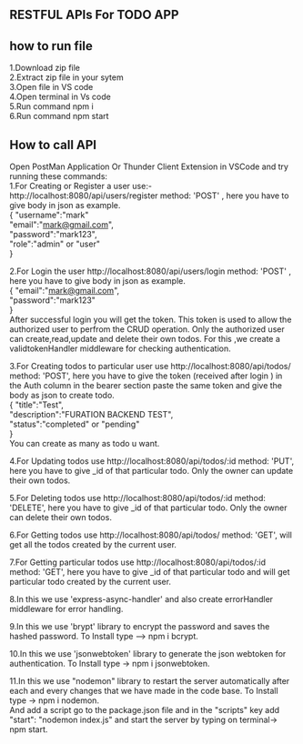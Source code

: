 ## RESTFUL APIs For TODO APP

## how to run file

1.Download zip file<br/>
2.Extract zip file in your sytem<br/>
3.Open file in VS code<br/>
4.Open terminal in Vs code<br/>
5.Run command npm i<br/>
6.Run command npm start<br/>

## How to call API

Open PostMan Application Or Thunder Client Extension in VSCode and try running these commands:<br/>
1.For Creating or Register a user use:- http://localhost:8080/api/users/register method: 'POST' , here you have to give body in json as example.<br/>
{
"username":"mark"<br/>
"email":"mark@gmail.com",<br/>
"password":"mark123",<br/>
"role":"admin" or "user"<br/>
}<br/>

2.For Login the user http://localhost:8080/api/users/login method: 'POST' , here you have to give body in json as example. <br/>
{
"email":"mark@gmail.com",<br/>
"password":"mark123"<br/>
}<br/>
After successful login you will get the token. This token is used to allow the authorized user to perfrom the CRUD operation. Only the authorized user can create,read,update and delete their own todos. For this ,we create a validtokenHandler middleware for checking authentication.<br/>

3.For Creating todos to particular user use http://localhost:8080/api/todos/ method: 'POST', here you have to give the token (received after login ) in the Auth column in the bearer section paste the same token and give the body as json to create todo.<br/>
{
"title":"Test",<br/>
"description":"FURATION BACKEND TEST",<br/>
"status":"completed" or "pending"<br/>
}<br/>
You can create as many as todo u want.<br/>

4.For Updating todos use http://localhost:8080/api/todos/:id method: 'PUT', here you have to give \_id of that particular todo. Only the owner can update their own todos.<br/>

5.For Deleting todos use http://localhost:8080/api/todos/:id method: 'DELETE', here you have to give \_id of that particular todo. Only the owner can delete their own todos.<br/>

6.For Getting todos use http://localhost:8080/api/todos/ method: 'GET', will get all the todos created by the current user.<br/>

7.For Getting particular todos use http://localhost:8080/api/todos/:id method: 'GET', here you have to give \_id of that particular todo and will get particular todo created by the current user.<br/>

8.In this we use 'express-async-handler' and also create errorHandler middleware for error handling.<br/>

9.In this we use 'brypt' library to encrypt the password and saves the hashed password. To Install type --> npm i bcrypt.<br/>

10.In this we use 'jsonwebtoken' library to generate the json webtoken for authentication. To Install type -> npm i jsonwebtoken.<br/>

11.In this we use "nodemon" library to restart the server automatically after each and every changes that we have made in the code base. To Install type -> npm i nodemon.<br/>
And add a script go to the package.json file and in the "scripts" key add "start": "nodemon index.js" and start the server by typing on terminal-> npm start.<br/>
